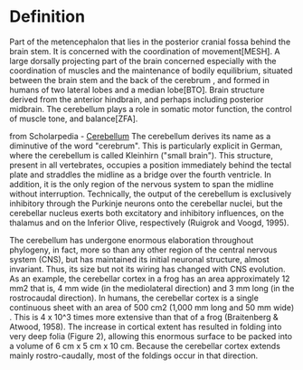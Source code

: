 Definition
==========
Part of the metencephalon that lies in the posterior cranial fossa behind the brain stem. It is concerned with the coordination of movement[MESH]. A large dorsally projecting part of the brain concerned especially with the coordination of muscles and the maintenance of bodily equilibrium, situated between the brain stem and the back of the cerebrum , and formed in humans of two lateral lobes and a median lobe[BTO]. Brain structure derived from the anterior hindbrain, and perhaps including posterior midbrain. The cerebellum plays a role in somatic motor function, the control of muscle tone, and balance[ZFA].

from Scholarpedia - [Cerebellum](http://www.scholarpedia.org/article/Cerebellum)
The cerebellum derives its name as a diminutive of the word "cerebrum". This is particularly explicit in German, where the cerebellum is called Kleinhirn ("small brain"). This structure, present in all vertebrates, occupies a position immediately behind the tectal plate and straddles the midline as a bridge over the fourth ventricle. In addition, it is the only region of the nervous system to span the midline without interruption. Technically, the output of the cerebellum is exclusively inhibitory through the Purkinje neurons onto the cerebellar nuclei, but the cerebellar nucleus exerts both excitatory and inhibitory influences, on the thalamus and on the Inferior Olive, respectively (Ruigrok and Voogd, 1995).

The cerebellum has undergone enormous elaboration throughout phylogeny, in fact, more so than any other region of the central nervous system (CNS), but has maintained its initial neuronal structure, almost invariant. Thus, its size but not its wiring has changed with CNS evolution. As an example, the cerebellar cortex in a frog has an area approximately 12 mm2 that is, 4 mm wide (in the mediolateral direction) and 3 mm long (in the rostrocaudal direction). In humans, the cerebellar cortex is a single continuous sheet with an area of 500 cm2 (1,000 mm long and 50 mm wide) . This is 4 x 10^3 times more extensive than that of a frog (Braitenberg & Atwood, 1958). The increase in cortical extent has resulted in folding into very deep folia (Figure 2), allowing this enormous surface to be packed into a volume of 6 cm x 5 cm x 10 cm. Because the cerebellar cortex extends mainly rostro-caudally, most of the foldings occur in that direction.

